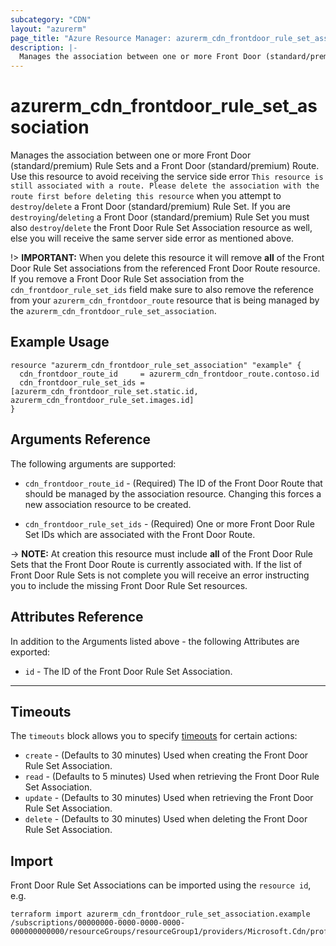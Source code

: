 ```yaml
---
subcategory: "CDN"
layout: "azurerm"
page_title: "Azure Resource Manager: azurerm_cdn_frontdoor_rule_set_association"
description: |-
  Manages the association between one or more Front Door (standard/premium) Rule Sets and a Front Door (standard/premium) Route.
---
```


# azurerm_cdn_frontdoor_rule_set_association

Manages the association between one or more Front Door (standard/premium) Rule Sets and a Front Door (standard/premium) Route. Use this resource to avoid receiving the service side error `This resource is still associated with a route. Please delete the association with the route first before deleting this resource` when you attempt to `destroy`/`delete` a Front Door (standard/premium) Rule Set. If you are `destroying`/`deleting` a Front Door (standard/premium) Rule Set you must also `destroy`/`delete` the Front Door Rule Set Association resource as well, else you will receive the same server side error as mentioned above.

!> **IMPORTANT:** When you delete this resource it will remove **all** of the Front Door Rule Set associations from the referenced Front Door Route resource. If you remove a Front Door Rule Set association from the `cdn_frontdoor_rule_set_ids` field make sure to also remove the reference from your `azurerm_cdn_frontdoor_route` resource that is being managed by the `azurerm_cdn_frontdoor_rule_set_association`.

## Example Usage

```hcl
resource "azurerm_cdn_frontdoor_rule_set_association" "example" {
  cdn_frontdoor_route_id     = azurerm_cdn_frontdoor_route.contoso.id
  cdn_frontdoor_rule_set_ids = [azurerm_cdn_frontdoor_rule_set.static.id, azurerm_cdn_frontdoor_rule_set.images.id]
}
```

## Arguments Reference

The following arguments are supported:

* `cdn_frontdoor_route_id` - (Required) The ID of the Front Door Route that should be managed by the association resource. Changing this forces a new association resource to be created.

* `cdn_frontdoor_rule_set_ids` - (Required) One or more Front Door Rule Set IDs which are associated with the Front Door Route.

-> **NOTE:** At creation this resource must include **all** of the Front Door Rule Sets that the Front Door Route is currently associated with. If the list of Front Door Rule Sets is not complete you will receive an error instructing you to include the missing Front Door Rule Set resources.

## Attributes Reference

In addition to the Arguments listed above - the following Attributes are exported:

* `id` - The ID of the Front Door Rule Set Association.

---

## Timeouts

The `timeouts` block allows you to specify [timeouts](https://www.terraform.io/docs/configuration/resources.html#timeouts) for certain actions:

* `create` - (Defaults to 30 minutes) Used when creating the Front Door Rule Set Association.
* `read` - (Defaults to 5 minutes) Used when retrieving the Front Door Rule Set Association.
* `update` - (Defaults to 30 minutes) Used when retrieving the Front Door Rule Set Association.
* `delete` - (Defaults to 30 minutes) Used when deleting the Front Door Rule Set Association.

## Import

Front Door Rule Set Associations can be imported using the `resource id`, e.g.

```shell
terraform import azurerm_cdn_frontdoor_rule_set_association.example /subscriptions/00000000-0000-0000-0000-000000000000/resourceGroups/resourceGroup1/providers/Microsoft.Cdn/profiles/profile1/afdEndpoints/afdEndpoint1/associations/route1
```
